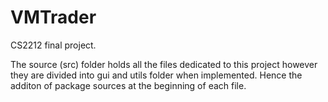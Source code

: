 # VMTrader
CS2212 final project.

The source (src) folder holds all the files dedicated to this project however they are divided into gui and utils folder when implemented.
Hence the additon of package sources at the beginning of each file. 
